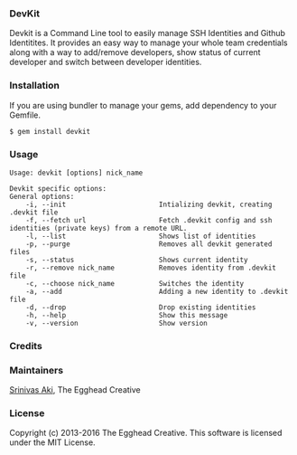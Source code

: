 ### DevKit
Devkit is a Command Line tool to easily manage SSH Identities and Github Identitites. It provides an easy way to manage your whole team credentials along with a way to add/remove developers, show status of current developer and switch between developer identities. 

### Installation

If you are using bundler to manage your gems, add dependency to your Gemfile.

```
$ gem install devkit
```

### Usage

```
Usage: devkit [options] nick_name

Devkit specific options:
General options:
    -i, --init                       Intializing devkit, creating .devkit file
    -f, --fetch url                  Fetch .devkit config and ssh identities (private keys) from a remote URL.
    -l, --list                       Shows list of identities
    -p, --purge                      Removes all devkit generated files
    -s, --status                     Shows current identity
    -r, --remove nick_name           Removes identity from .devkit file
    -c, --choose nick_name           Switches the identity
    -a, --add                        Adding a new identity to .devkit file
    -d, --drop                       Drop existing identities
    -h, --help                       Show this message
    -v, --version                    Show version
```

### Credits

### Maintainers

[Srinivas Aki](http://github.com/saki), The Egghead Creative

### License

Copyright (c) 2013-2016 The Egghead Creative. This software is licensed under the MIT License.
